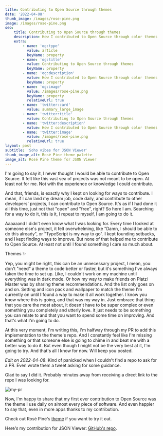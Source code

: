 ```yaml
---
title: Contributing to Open Source through themes
date: '2022-04-08'
thumb_image: /images/rose-pine.png
image: /images/rose-pine.png
seo:
    title: Contributing to Open Source through themes
    description: How I contributed to Open Source through color themes
    extra:
        - name: 'og:type'
          value: article
          keyName: property
        - name: 'og:title'
          value: Contributing to Open Source through themes
          keyName: property
        - name: 'og:description'
          value: How I contributed to Open Source through color themes
          keyName: property
        - name: 'og:image'
          value: /images/rose-pine.png
          keyName: property
          relativeUrl: true
        - name: 'twitter:card'
          value: summary_large_image
        - name: 'twitter:title'
          value: Contributing to Open Source through themes
        - name: 'twitter:description'
          value: How I contributed to Open Source through color themes
        - name: 'twitter:image'
          value: /images/rose-pine.png
          relativeUrl: true
layout: post
subtitle: 'Soho vibes for JSON Viewer'
thumb_image_alt: Rosé Pine theme palette
image_alt: Rosé Pine theme for JSON Viewer
---
```


I'm going to say it, I never thought I would be able to contribute to Open Source. It felt like this vast sea of projects was not meant to be open. At least not for me. Not with the experience or knowledge I could contribute.

And that, friends, is exactly why I kept on looking for ways to contribute.
I mean, if I can land my dream job, code daily, and contribute to other developers' projects, I can contribute to Open Source. It's as if I had done it all this time, just not that "open" and "free", right?
So here I am. Searching for a way to do it, this is it, I repeat to myself, I am going to do it.

Aaaaaand I didn't even know what I was looking for.
Every time I looked at someone else's project, it felt overwhelming, like "Damn, I should be able to do this already", or "TypeScript is my way to go".
I kept founding setbacks, and I kept finding ways to improve.
But none of that helped me to contribute to Open Source.
At least not until I found something I care so much about.

Themes ✨

Yep, you might be right, this can be an unnecessary project, I mean, you don't "need" a theme to code better or faster, but it's something I've always taken the time to set up.
Like, I couldn't work on my machine until everything was in dark mode. Or how my way to make friends on Platzi Master was by sharing theme recommendations.
And the list only goes on and on. Setting and icon pack and wallpaper to match the theme I'm currently on until I found a way to make it all work together.
I know you know where this is going, and that was my way in.
Just embrace that thing that you care the most about, it doesn't have to be super complex or even something you completely and utterly love. It just needs to be something you can relate to and that you want to spend some time on improving.
And that's what I'm going to do.

At this very moment, I'm writing this, I'm halfway through my PR to add this implementation to the theme's repo.
And I constantly feel like I'm missing something or that someone else is going to chime in and beat me with a better way to do it.
But even though I might not be the very best at it, I'm going to try.
And that's all I know for now. Will keep you posted.

_Edit on 2022-04-08_: Kind of panicked when I couldn't find a repo to ask for a PR. Even wrote them a tweet asking for some guidance.

Glad to say I did it.
Probably minutes away from receiving a direct link to the repo I was looking for.

![my-pr](https://user-images.githubusercontent.com/64607766/162589267-6df265ac-4760-4845-bc28-3316b6f10d4f.png)

Now, I'm happy to share that my first ever contribution to Open Source was the theme I use daily on almost every piece of software. And even happier to say that, even in more apps thanks to my contribution.

Check out Rosé Pine's [theme](https://rosepinetheme.com/) if you want to try it out.

Here's my contribution for JSON Viewer: [GitHub's repo](https://github.com/emlez/json-viewer).
